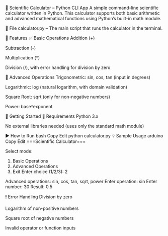 🧮 Scientific Calculator – Python CLI App
A simple command-line scientific calculator written in Python. This calculator supports both basic arithmetic and advanced mathematical functions using Python’s built-in math module.

📁 File
calculator.py – The main script that runs the calculator in the terminal.

🔧 Features
✅ Basic Operations
Addition (+)

Subtraction (-)

Multiplication (*)

Division (/), with error handling for division by zero

🔬 Advanced Operations
Trigonometric: sin, cos, tan (input in degrees)

Logarithmic: log (natural logarithm, with domain validation)

Square Root: sqrt (only for non-negative numbers)

Power: base^exponent

🚀 Getting Started
🧾 Requirements
Python 3.x

No external libraries needed (uses only the standard math module)

▶️ How to Run
bash
Copy
Edit
python calculator.py
💡 Sample Usage
arduino
Copy
Edit
===Scientific Calculator===

Select mode:
1. Basic Operations
2. Advanced Operations
3. Exit
Enter choice (1/2/3): 2

Advanced operations: sin, cos, tan, sqrt, power
Enter operation: sin
Enter number: 30
Result: 0.5

❗ Error Handling
Division by zero

Logarithm of non-positive numbers

Square root of negative numbers

Invalid operator or function inputs


